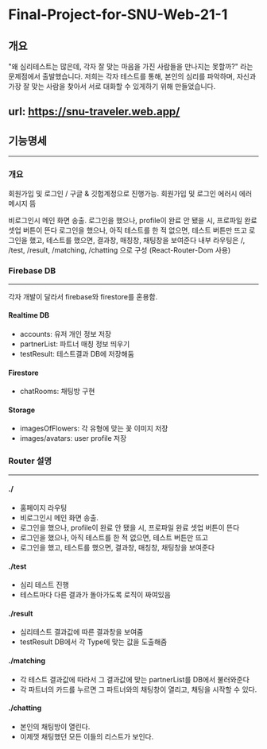 # Final-Project-for-SNU-Web-21-1


## 개요

"왜 심리테스트는 많은데, 각자 잘 맞는 마음을 가진 사람들을 만나지는 못할까?"
라는 문제점에서 출발했습니다.
저희는 각자 테스트를 통해, 본인의 심리를 파악하며,
자신과 가장 잘 맞는 사람을 찾아서 서로 대화할 수 있게하기 위해 만들었습니다.

url: https://snu-traveler.web.app/
 -------


## 기능명세
 -------

### 개요
회원가입 및 로그인 / 구글 & 깃헙계정으로 진행가능. 회원가입 및 로그인 에러시 에러 메시지 뜸

비로그인시 메인 화면 송출.
로그인을 했으나, profile이 완료 안 됐을 시, 프로파일 완료 셋업 버튼이 뜬다
로그인을 했으나, 아직 테스트를 한 적 없으면, 테스트 버튼만 뜨고
로그인을 했고, 테스트를 했으면, 결과창, 매칭창, 채팅창을 보여준다
내부 라우팅은 /, /test, /result, /matching, /chatting 으로 구성 (React-Router-Dom 사용)


### Firebase DB
 -------
각자 개발이 달라서 firebase와 firestore를 혼용함.
#### Realtime DB
- accounts: 유저 개인 정보 저장
- partnerList: 파트너 매칭 정보 띄우기
- testResult: 테스트결과 DB에 저장해둠

#### Firestore
- chatRooms: 채팅방 구현

#### Storage
- imagesOfFlowers: 각 유형에 맞는 꽃 이미지 저장
- images/avatars: user profile 저장


### Router 설명
 -------

#### ./
- 홈페이지 라우팅
- 비로그인시 메인 화면 송출.
- 로그인을 했으나, profile이 완료 안 됐을 시, 프로파일 완료 셋업 버튼이 뜬다
- 로그인을 했으나, 아직 테스트를 한 적 없으면, 테스트 버튼만 뜨고
- 로그인을 했고, 테스트를 했으면, 결과창, 매칭창, 채팅창을 보여준다

#### ./test
- 심리 테스트 진행
- 테스트마다 다른 결과가 돌아가도록 로직이 짜여있음

#### ./result
- 심리테스트 결과값에 따른 결과창을 보여줌
- testResult DB에서 각 Type에 맞는 값을 도출해줌

#### ./matching
- 각 테스트 결과값에 따라서 그 결과값에 맞는 partnerList를 DB에서 불러와준다
- 각 파트너의 카드를 누르면 그 파트너와의 채팅창이 열리고, 채팅을 시작할 수 있다.

#### ./chatting
- 본인의 채팅방이 열린다.
- 이제껏 채팅했던 모든 이들의 리스트가 보인다.


